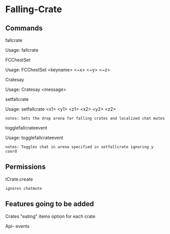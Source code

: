 # Falling-Crate
Commands
-------------------------------------------
fallcrate

  Usage: fallcrate 
  
FCChestSet

  Usage: FCChestSet \<keyname\> <~x> <~y> <~z> 

Cratesay

  Usage: Cratesay \<message\>

setfallcrate

  Usage: setfallcrate \<x1\> \<y1\> \<z1\> \<x2\> \<y2\> \<z2\>
  
    notes: Sets the drop arena for falling crates and localized chat mutes
    
togglefallcrateevent

  Usage: togglefallcrateevent
  
    notes: Toggles chat in arena specified in setfallcrate ignoring y coord
    

Permissions
---------------------------------------------------------------
tCrate.create

    ignores chatmute

Features going to be added
---------------------------------------------------------------


  Crates "eating" items option for each crate
  
  Api- events
  
